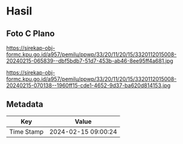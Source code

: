 # Hasil

## Foto C Plano

https://sirekap-obj-formc.kpu.go.id/a957/pemilu/ppwp/33/20/11/20/15/3320112015008-20240215-065839--dbf5bdb7-51d7-453b-ab46-8ee95ff4a681.jpg

https://sirekap-obj-formc.kpu.go.id/a957/pemilu/ppwp/33/20/11/20/15/3320112015008-20240215-070138--1960ff15-cde1-4652-9d37-ba620d814153.jpg


## Metadata

| Key        | Value               |
| ---------- | ------------------- |
| Time Stamp | 2024-02-15 09:00:24 |



